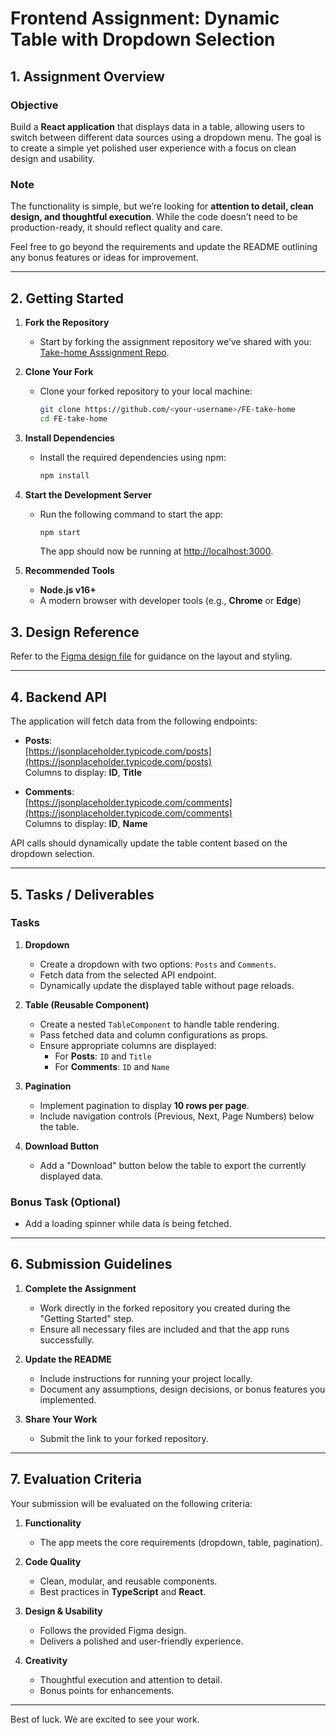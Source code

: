 # Frontend Assignment: Dynamic Table with Dropdown Selection

## 1. Assignment Overview

### Objective  
Build a **React application** that displays data in a table, allowing users to switch between different data sources using a dropdown menu. The goal is to create a simple yet polished user experience with a focus on clean design and usability.

### Note 

The functionality is simple, but we’re looking for **attention to detail, clean design, and thoughtful execution**. While the code doesn’t need to be production-ready, it should reflect quality and care.  

Feel free to go beyond the requirements and update the README outlining any bonus features or ideas for improvement.

---

## 2. Getting Started

1. **Fork the Repository**  
   - Start by forking the assignment repository we’ve shared with you:  
     [Take-home Asssignment Repo](https://github.com/sarthakb657/FE-take-home).

2. **Clone Your Fork**  
   - Clone your forked repository to your local machine:  
     ```bash
     git clone https://github.com/<your-username>/FE-take-home
     cd FE-take-home
     ```

3. **Install Dependencies**  
   - Install the required dependencies using npm:  
     ```bash
     npm install
     ```

4. **Start the Development Server**  
   - Run the following command to start the app:  
     ```bash
     npm start
     ```
     The app should now be running at [http://localhost:3000](http://localhost:3000).

5. **Recommended Tools**  
   - **Node.js v16+**  
   - A modern browser with developer tools (e.g., **Chrome** or **Edge**)


## 3. Design Reference

Refer to the [Figma design file](https://www.figma.com/design/gJ3UgzzhS41hJpyuxgbVR4/Frontend-assignment?node-id=2127-188&t=aFTI90flpSf1BTeN-1) for guidance on the layout and styling.

---

## 4. Backend API

The application will fetch data from the following endpoints:

- **Posts**:  
  [https://jsonplaceholder.typicode.com/posts](https://jsonplaceholder.typicode.com/posts)  
  Columns to display: **ID**, **Title**

- **Comments**:  
  [https://jsonplaceholder.typicode.com/comments](https://jsonplaceholder.typicode.com/comments)  
  Columns to display: **ID**, **Name**

API calls should dynamically update the table content based on the dropdown selection.

---

## 5. Tasks / Deliverables

### Tasks  

1. **Dropdown**  
   - Create a dropdown with two options: `Posts` and `Comments`.  
   - Fetch data from the selected API endpoint.  
   - Dynamically update the displayed table without page reloads.

2. **Table (Reusable Component)**  
   - Create a nested `TableComponent` to handle table rendering.  
   - Pass fetched data and column configurations as props.  
   - Ensure appropriate columns are displayed:  
     - For **Posts**: `ID` and `Title`  
     - For **Comments**: `ID` and `Name`  

3. **Pagination**  
   - Implement pagination to display **10 rows per page**.  
   - Include navigation controls (Previous, Next, Page Numbers) below the table.

4. **Download Button**  
   - Add a "Download" button below the table to export the currently displayed data.

### Bonus Task (Optional)  
- Add a loading spinner while data is being fetched.

---

## 6. Submission Guidelines

1. **Complete the Assignment**  
   - Work directly in the forked repository you created during the "Getting Started" step.
   - Ensure all necessary files are included and that the app runs successfully.

2. **Update the README**  
   - Include instructions for running your project locally.  
   - Document any assumptions, design decisions, or bonus features you implemented.

3. **Share Your Work**  
   - Submit the link to your forked repository.


---

## 7. Evaluation Criteria

Your submission will be evaluated on the following criteria:  

1. **Functionality**  
   - The app meets the core requirements (dropdown, table, pagination).  

2. **Code Quality**  
   - Clean, modular, and reusable components.  
   - Best practices in **TypeScript** and **React**.  

3. **Design & Usability**  
   - Follows the provided Figma design.  
   - Delivers a polished and user-friendly experience.  

4. **Creativity**  
   - Thoughtful execution and attention to detail.  
   - Bonus points for enhancements.

---

Best of luck. We are excited to see your work.
